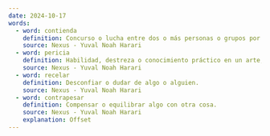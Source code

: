 ```yaml
---
date: 2024-10-17
words:
  - word: contienda
    definition: Concurso o lucha entre dos o más personas o grupos por algo que se desea o se necesita.
    source: Nexus - Yuval Noah Harari
  - word: pericia
    definition: Habilidad, destreza o conocimiento práctico en un arte, oficio o ciencia.
    source: Nexus - Yuval Noah Harari
  - word: recelar
    definition: Desconfiar o dudar de algo o alguien.
    source: Nexus - Yuval Noah Harari
  - word: contrapesar
    definition: Compensar o equilibrar algo con otra cosa.
    source: Nexus - Yuval Noah Harari 
    explanation: Offset
---
```

